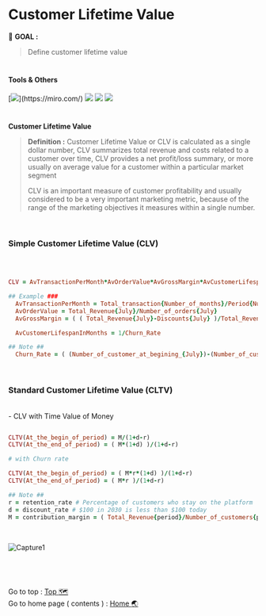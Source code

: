 # Customer Lifetime Value
:round_pushpin: **GOAL :** 
> Define customer lifetime value

# <h4>Tools & Others</h4>

[![](https://img.shields.io/badge/tools-miro-rgb(244,208,63)?style=f?style=flat-square&logo=miro&logoColor=white)](https://miro.com/)
[![](https://img.shields.io/badge/OS-Mac-green?style=f?style=flat-square&logo=macos&logoColor=white)](https://www.apple.com/macos/ventura/)
[![](https://img.shields.io/badge/OS-Windows-green?style=f?style=flat-square&logo=windows&logoColor=white)](https://www.microsoft.com/)
[![](https://img.shields.io/badge/Git_Update-26_Jun_2023-brightgreen?style=f?style=flat-square&logo=github&logoColor=white)](https://github.com/)

#
**Customer Lifetime Value**
> **Definition :** Customer Lifetime Value or CLV is calculated as a single dollar number, CLV summarizes total revenue and costs related to a customer over time, CLV provides a net profit/loss summary, or more usually on average value for a customer within a particular market segment
>
> CLV is an important measure of customer profitability and usually considered to be a very important marketing metric, because of the range of the marketing objectives it measures within a single number.

<br>

<h3>Simple Customer Lifetime Value (CLV)</h3> <br>

```ruby

CLV = AvTransactionPerMonth*AvOrderValue*AvGrossMargin*AvCustomerLifespanInMonths

## Example ###
  AvTransactionPerMonth = Total_transaction{Number_of_months}/Period{Number_of_months}
  AvOrderValue = Total_Revenue{July}/Number_of_orders{July}
  AvGrossMargin = ( ( Total_Revenue{July}-Discounts{July} )/Total_Revenue{July} )*100

  AvCustomerLifespanInMonths = 1/Churn_Rate

## Note ##
  Churn_Rate = ( (Number_of_customer_at_begining_{July})-(Number_of_customer_at_the_end_{July}) )/(Number_of_customer_at_begining_{July})

```

<br>

<h3>Standard Customer Lifetime Value (CLTV)</h3> <br>
- CLV with Time Value of Money

```ruby

CLTV(At_the_begin_of_period) = M/(1+d-r)
CLTV(At_the_end_of_period) = ( M*(1+d) )/(1+d-r)

# with Churn rate

CLTV(At_the_begin_of_period) = ( M*r*(1+d) )/(1+d-r)
CLTV(At_the_end_of_period) = ( M*r )/(1+d-r)

## Note ##
r = retention_rate # Percentage of customers who stay on the platform
d = discount_rate # $100 in 2030 is less than $100 today
M = contribution_margin = ( Total_Revenue{period}/Number_of_customers{period} )-VariableCost_or_spent_in_serving_the_customer)

```

<br>

![Capture1](https://github.com/jrdegbe/AdvancedAnalytics-MADT8101/assets/118663358/b68e9ba9-d190-4689-8ec8-56e106402a7d)

<br>

#
Go to top : [Top :world_map:](https://github.com/jrdegbe/AdvancedAnalytics-MADT8101/blob/main/Section02/week03CLV.md#customer-lifetime-value) <br>
Go to home page ( contents ) : 
[Home :earth_asia:](https://github.com/jrdegbe/AdvancedAnalytics-MADT8101#advancedanalytics)

